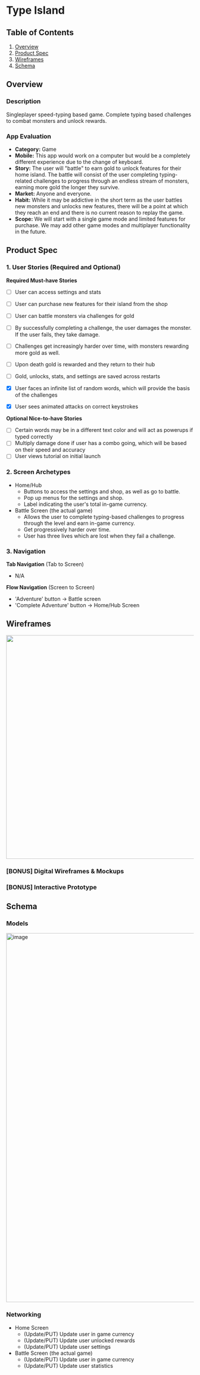 # Type Island

## Table of Contents
1. [Overview](#Overview)
1. [Product Spec](#Product-Spec)
1. [Wireframes](#Wireframes)
2. [Schema](#Schema)

## Overview
### Description
Singleplayer speed-typing based game. Complete typing based challenges to combat monsters and unlock rewards.

### App Evaluation

- **Category:** Game
- **Mobile:** This app would work on a computer but would be a completely different experience due to the change of keyboard. 
- **Story:** The user will "battle" to earn gold to unlock features for their home island. The battle will consist of the user completing typing-related challenges to progress through an endless stream of monsters, earning more gold the longer they survive.
- **Market:** Anyone and everyone. 
- **Habit:** While it may be addictive in the short term as the user battles new monsters and unlocks new features, there will be a point at which they reach an end and there is no current reason to replay the game.
- **Scope:** We will start with a single game mode and limited features for purchase. We may add other game modes and multiplayer functionality in the future.

## Product Spec

### 1. User Stories (Required and Optional)

**Required Must-have Stories**

- [ ] User can access settings and stats
- [ ] User can purchase new features for their island from the shop
- [ ] User can battle monsters via challenges for gold
- [ ] By successfully completing a challenge, the user damages the monster. If the user fails, they take damage.
- [ ] Challenges get increasingly harder over time, with monsters rewarding more gold as well.
- [ ] Upon death gold is rewarded and they return to their hub
- [ ] Gold, unlocks, stats, and settings are saved across restarts
- [x] User faces an infinite list of random words, which will provide the basis of the challenges
- [x] User sees animated attacks on correct keystrokes


**Optional Nice-to-have Stories**

- [ ] Certain words may be in a different text color and will act as powerups if typed correctly
- [ ] Multiply damage done if user has a combo going, which will be based on their speed and accuracy
- [ ] User views tutorial on initial launch

### 2. Screen Archetypes

* Home/Hub
   * Buttons to access the settings and shop, as well as go to battle.
   * Pop up menus for the settings and shop.
   * Label indicating the user's total in-game currency.
* Battle Screen (the actual game)
   * Allows the user to complete typing-based challenges to progress through the level and earn in-game currency.
   * Get progressively harder over time.
   * User has three lives which are lost when they fail a challenge.

### 3. Navigation

**Tab Navigation** (Tab to Screen)

* N/A

**Flow Navigation** (Screen to Screen)

* 'Adventure' button -> Battle screen
* 'Complete Adventure' button -> Home/Hub Screen


## Wireframes
<img src="https://user-images.githubusercontent.com/86101798/161202931-18f6d66b-255c-4371-89ed-f617c3255fdd.jpg" width=600>

### [BONUS] Digital Wireframes & Mockups

### [BONUS] Interactive Prototype

## Schema 

### Models

<img width="990" alt="image" src="https://user-images.githubusercontent.com/86101798/161360786-6ac0ff33-59ec-482d-a158-c431c1f1c221.png">

### Networking
* Home Screen
   * (Update/PUT) Update user in game currency
   * (Update/PUT) Update user unlocked rewards
   * (Update/PUT) Update user settings
* Battle Screen (the actual game)
   * (Update/PUT) Update user in game currency
   * (Update/PUT) Update user statistics
